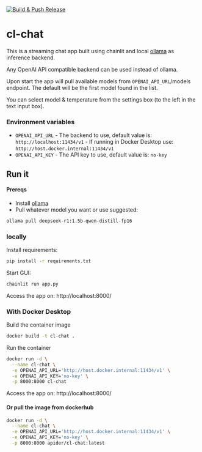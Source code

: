 [![Build & Push Release](https://github.com/apider-coding/cl-chat/actions/workflows/release.yaml/badge.svg)](https://github.com/apider-coding/cl-chat/actions/workflows/release.yaml)

# cl-chat

This is a streaming chat app built using chainlit and local [ollama](https://ollama.ai) as inference backend. 

Any OpenAI API compatible backend can be used instead of ollama.

Upon start the app will pull available models from `OPENAI_API_URL`/models endpoint. The default will be the first model found in the list.

You can select model & temperature from the settings box (to the left in the text input box).

### Environment variables
- `OPENAI_API_URL` - The backend to use, default value is: `http://localhost:11434/v1` - If running in Docker Desktop use: `http://host.docker.internal:11434/v1`
- `OPENAI_API_KEY` - The API key to use, default value is: `no-key`


## Run it
#### Prereqs
- Install [ollama](https://ollama.com/download)
- Pull whatever model you want or use suggested: 
```bash
ollama pull deepseek-r1:1.5b-qwen-distill-fp16
```

### locally
Install requirements:
```bash
pip install -r requirements.txt
```

Start GUI:
```bash
chainlit run app.py
```

Access the app on: http://localhost:8000/

### With Docker Desktop
Build the container image

```bash
docker build -t cl-chat .
```

Run the container
```bash
docker run -d \
  --name cl-chat \
  -e OPENAI_API_URL='http://host.docker.internal:11434/v1' \
  -e OPENAI_API_KEY='no-key' \
  -p 8000:8000 cl-chat
```

Access the app on: http://localhost:8000/

#### Or pull the image from dockerhub
```bash
docker run -d \
  --name cl-chat \
  -e OPENAI_API_URL='http://host.docker.internal:11434/v1' \
  -e OPENAI_API_KEY='no-key' \
  -p 8000:8000 apider/cl-chat:latest
```
